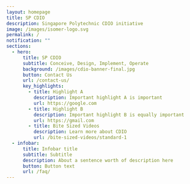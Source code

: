 ```yaml
---
layout: homepage
title: SP CDIO
description: Singapore Polytechnic CDIO initiative
image: /images/isomer-logo.svg
permalink: /
notification: ""
sections:
  - hero:
      title: SP CDIO
      subtitle: Conceive, Design, Implement, Operate
      background: /images/cdio-banner-final.jpg
      button: Contact Us
      url: /contact-us/
      key_highlights:
        - title: Highlight A
          description: Important highlight A is important
          url: https://google.com
        - title: Highlight B
          description: Important highlight B is equally important
          url: https://gmail.com
        - title: Bite Sized Videos
          description: Learn more about CDIO
          url: /bite-sized-videos/standard-1
  - infobar:
      title: Infobar title
      subtitle: Subtitle
      description: About a sentence worth of description here
      button: Button text
      url: /faq/
---
```

